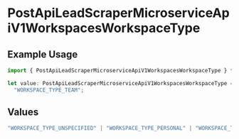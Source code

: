 # PostApiLeadScraperMicroserviceApiV1WorkspacesWorkspaceType

## Example Usage

```typescript
import { PostApiLeadScraperMicroserviceApiV1WorkspacesWorkspaceType } from "oppulence-backend-sdk/models/operations";

let value: PostApiLeadScraperMicroserviceApiV1WorkspacesWorkspaceType =
  "WORKSPACE_TYPE_TEAM";
```

## Values

```typescript
"WORKSPACE_TYPE_UNSPECIFIED" | "WORKSPACE_TYPE_PERSONAL" | "WORKSPACE_TYPE_TEAM" | "WORKSPACE_TYPE_ENTERPRISE"
```